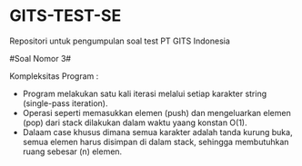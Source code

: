 # GITS-TEST-SE
Repositori untuk pengumpulan soal test PT GITS Indonesia


#Soal Nomor 3#

Kompleksitas Program :

- Program melakukan satu kali iterasi melalui setiap karakter string (single-pass iteration).
- Operasi seperti memasukkan elemen (push) dan mengeluarkan elemen (pop) dari stack dilakukan dalam waktu yaang konstan O(1).
- Dalaam case khusus dimana semua karakter adalah tanda kurung buka, semua elemen harus disimpan di dalam stack, sehingga membutuhkan ruang sebesar (n) elemen.
